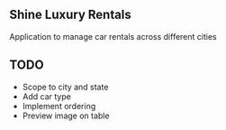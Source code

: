 ## Shine Luxury Rentals

Application to manage car rentals across different cities

## TODO

- Scope to city and state
- Add car type
- Implement ordering
- Preview image on table
